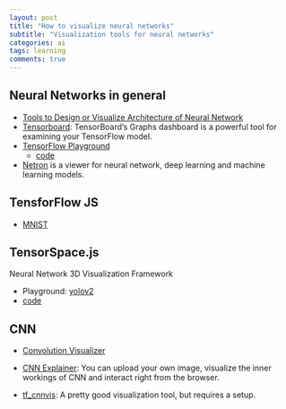 ```yaml
---
layout: post
title: "How to visualize neural networks"
subtitle: "Visualization tools for neural networks"
categories: ai
tags: learning
comments: true
---
```

## Neural Networks in general
* [Tools to Design or Visualize Architecture of Neural Network](https://github.com/ashishpatel26/Tools-to-Design-or-Visualize-Architecture-of-Neural-Network)
* [Tensorboard](https://www.tensorflow.org/tensorboard/graphs): TensorBoard’s Graphs dashboard is a powerful tool for examining your TensorFlow model.
* [TensorFlow Playground](https://playground.tensorflow.org/#activation=tanh&batchSize=10&dataset=circle&regDataset=reg-plane&learningRate=0.03&regularizationRate=0&noise=0&networkShape=4,2&seed=0.00438&showTestData=false&discretize=false&percTrainData=50&x=true&y=true&xTimesY=false&xSquared=false&ySquared=false&cosX=false&sinX=false&cosY=false&sinY=false&collectStats=false&problem=classification&initZero=false&hideText=false)
  * [code](https://github.com/tensorflow/playground)
* [Netron](https://netron.app/) is a viewer for neural network, deep learning and machine learning models.

## TensforFlow JS
* [MNIST](https://storage.googleapis.com/tfjs-vis/mnist/dist/index.html)

## TensorSpace.js
Neural Network 3D Visualization Framework
* Playground: [yolov2](https://tensorspace.org/html/playground/yolov2-tiny.html)
* [code](https://github.com/tensorspace-team/tensorspace)

## CNN
* [Convolution Visualizer](https://ezyang.github.io/convolution-visualizer/index.html)
* [CNN Explainer](https://poloclub.github.io/cnn-explainer/):
You can upload your own image, visualize the inner workings of CNN and interact right from the browser.

* [tf_cnnvis](https://github.com/InFoCusp/tf_cnnvis): A pretty good visualization tool, but
requires a setup.

